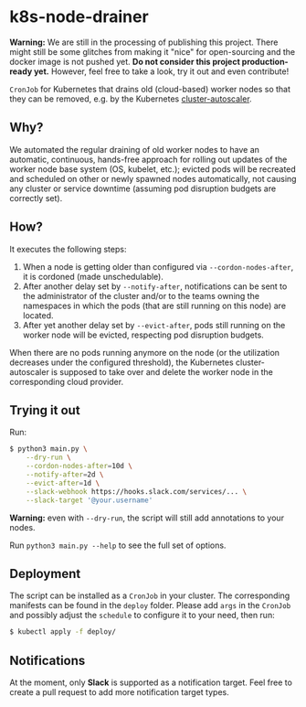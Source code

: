 # k8s-node-drainer

**Warning:** We are still in the processing of publishing this project. There might still be some glitches from making it "nice" for open-sourcing and the docker image is not pushed yet. **Do not consider this project production-ready yet.** However, feel free to take a look, try it out and even contribute!

`CronJob` for Kubernetes that drains old (cloud-based) worker nodes so that they can be removed, e.g. by the Kubernetes [cluster-autoscaler](https://github.com/kubernetes/autoscaler/tree/master/cluster-autoscaler).

## Why?

We automated the regular draining of old worker nodes to have an automatic, continuous, hands-free approach for rolling out updates of the worker node base system (OS, kubelet, etc.); evicted pods will be recreated and scheduled on other or newly spawned nodes automatically, not causing any cluster or service downtime (assuming pod disruption budgets are correctly set).

## How?

It executes the following steps:
1. When a node is getting older than configured via `--cordon-nodes-after`, it is cordoned (made unschedulable).
2. After another delay set by `--notify-after`, notifications can be sent to the administrator of the cluster and/or to the teams owning the namespaces in which the pods (that are still running on this node) are located.
3. After yet another delay set by `--evict-after`, pods still running on the worker node will be evicted, respecting pod disruption budgets.

When there are no pods running anymore on the node (or the utilization decreases under the configured threshold), the Kubernetes cluster-autoscaler is supposed to take over and delete the worker node in the corresponding cloud provider.

## Trying it out

Run:
```bash
$ python3 main.py \
    --dry-run \
    --cordon-nodes-after=10d \
    --notify-after=2d \
    --evict-after=1d \
    --slack-webhook https://hooks.slack.com/services/... \
    --slack-target '@your.username'
```

**Warning:** even with `--dry-run`, the script will still add annotations to your nodes.

Run `python3 main.py --help` to see the full set of options.

## Deployment

The script can be installed as a `CronJob` in your cluster. The corresponding manifests can be found in the `deploy` folder. Please add `args` in the `CronJob` and possibly adjust the `schedule` to configure it to your need, then run:

```bash
$ kubectl apply -f deploy/
```

## Notifications

At the moment, only **Slack** is supported as a notification target. Feel free to create a pull request to add more notification target types.
